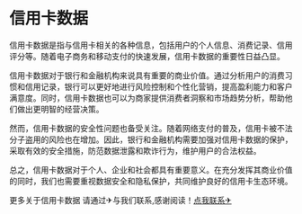 # 信用卡数据

信用卡数据是指与信用卡相关的各种信息，包括用户的个人信息、消费记录、信用评分等。随着电子商务和移动支付的快速发展，信用卡数据的重要性日益凸显。

信用卡数据对于银行和金融机构来说具有重要的商业价值。通过分析用户的消费习惯和信用记录，银行可以更好地进行风险控制和个性化营销，提高盈利能力和客户满意度。同时，信用卡数据也可以为商家提供消费者洞察和市场趋势分析，帮助他们做出更明智的经营决策。

然而，信用卡数据的安全性问题也备受关注。随着网络支付的普及，信用卡被不法分子盗用的风险也在增加。因此，银行和金融机构需要加强对信用卡数据的保护，采取有效的安全措施，防范数据泄露和欺诈行为，维护用户的合法权益。

总之，信用卡数据对于个人、企业和社会都具有重要意义。在充分发挥其商业价值的同时，我们也需要重视数据安全和隐私保护，共同维护良好的信用卡生态环境。

更多关于信用卡数据 请通过✈与我们联系,感谢阅读！[点我联系✈](https://ad.G208.com)
